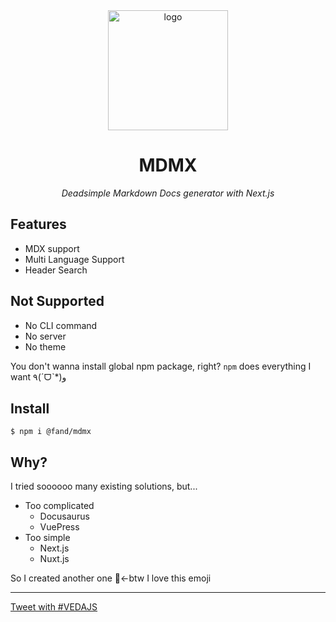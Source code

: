 <div align="center">
  <img alt="logo" src="/static/images/logo_720h.png" width="192"/>
  <h1>MDMX</h1><i>Deadsimple Markdown Docs generator with Next.js</i>
  <br/>
</div>

## Features

- MDX support
- Multi Language Support
- Header Search

## Not Supported

- No CLI command
- No server
- No theme

You don't wanna install global npm package, right?
`npm` does everything I want ٩(ˊᗜˋ*)و

## Install

```
$ npm i @fand/mdmx
```

## Why?

I tried soooooo many existing solutions, but...

- Too complicated
  - Docusaurus
  - VuePress
- Too simple
  - Next.js
  - Nuxt.js

So I created another one 🐹←btw I love this emoji

---

<a href="https://twitter.com/intent/tweet?url=https://veda.gl/&hashtags=vedajs" target="\_blank">Tweet with #VEDAJS</a>

